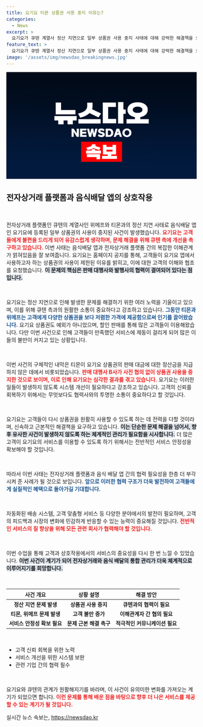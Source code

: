 ```yaml
---
title: 요기요 티몬 상품권 사용 중지 이유는?
categories:
  - News
excerpt: >
  요기요가 큐텐 계열사 정산 지연으로 일부 상품권 사용 중지 사태에 대해 강력한 해결책을 요구했습니다. 고객 불편을 최소화하기 위한 요기요의 긴급 대응이 주목받고 있습니다!
feature_text: >
  요기요가 큐텐 계열사 정산 지연으로 일부 상품권 사용 중지 사태에 대해 강력한 해결책을 요구했습니다. 고객 불편을 최소화하기 위한 요기요의 긴급 대응이 주목받고 있습니다!
image: '/assets/img/newsdao_breakingnews.jpg'
---
```


<p><img src="/assets/img/newsdao_breakingnews.jpg" alt="flaretime 속보" /></p>

<h2 data-ke-size="size26">전자상거래 플랫폼과 음식배달 앱의 상호작용</h2>

<p data-ke-size="size16">&nbsp;</p>

<p>전자상거래 플랫폼인 큐텐의 계열사인 위메프와 티몬과의 정산 지연 사태로 음식배달 앱인 요기요에 등록된 일부 상품권의 사용이 중지된 사건이 발생했습니다. <b><span style="color: #ee2323;">요기요는 고객들에게 불편을 드리게 되어 유감스럽게 생각하며, 문제 해결을 위해 큐텐 측에 개선을 촉구하고 있습니다.</span></b> 이번 사태는 음식배달 앱과 전자상거래 플랫폼 간의 복잡한 이해관계가 얽혀있음을 잘 보여줍니다. 요기요는 홈페이지 공지를 통해, 고객들이 요기요 앱에서 사용하고자 하는 상품권의 사용이 제한된 이유를 밝히고, 이에 대한 고객의 이해와 협조를 요청했습니다. <b><span style="background-color: #21538527;">이 문제의 핵심은 판매 대행사와 발행사의 협력이 결여되어 있다는 점입니다.</span></b></p>

<p data-ke-size="size16">&nbsp;</p>

<p>요기요는 정산 지연으로 인해 발생한 문제를 해결하기 위한 여러 노력을 기울이고 있으며, 이를 위해 큐텐 측과의 원활한 소통이 중요하다고 강조하고 있습니다. <b><span style="color: #1a5490;">그동안 티몬과 위메프는 고객에게 다양한 상품권을 보다 저렴한 가격에 제공함으로써 인기를 끌어왔습니다.</span></b> 요기요 상품권도 예외가 아니었으며, 할인 판매를 통해 많은 고객들이 이용해왔습니다. 다만 이번 사건으로 인해 고객들이 만족했던 서비스에 제동이 걸리게 되어 많은 이들의 불만이 커지고 있는 상황입니다.</p>

<p data-ke-size="size16">&nbsp;</p>

<p>이번 사건의 구체적인 내막은 티몬이 요기요 상품권의 판매 대금에 대한 정산금을 지급하지 않은 데에서 비롯되었습니다. <b><span style="color: #ee2323;">판매 대행사 B사가 사전 협의 없이 상품권 사용을 중지한 것으로 보이며, 이로 인해 요기요는 심각한 결과를 겪고 있습니다.</span></b> 요기요는 이러한 일들이 발생하지 않도록 시스템 개선이 필요하다고 강조하고 있습니다. 고객의 신뢰를 회복하기 위해서는 무엇보다도 협력사와의 투명한 소통이 중요하다고 할 것입니다. </p>

<p data-ke-size="size16">&nbsp;</p>

<p>요기요는 고객들이 다시 상품권을 원활히 사용할 수 있도록 하는 데 전력을 다할 것이라며, 신속하고 근본적인 해결책을 요구하고 있습니다. <b><span style="background-color: #21538527;">이는 단순한 문제 해결을 넘어서, 향후 유사한 사건이 발생하지 않도록 하는 체계적인 관리가 필요함을 시사합니다.</span></b> 더 많은 고객이 요기요의 서비스를 이용할 수 있도록 하기 위해서는 전반적인 서비스 안정성을 확보해야 할 것입니다. </p>

<p data-ke-size="size16">&nbsp;</p>

<p>따라서 이번 사태는 전자상거래 플랫폼과 음식 배달 앱 간의 협력 필요성을 한층 더 부각시켜 준 사례가 될 것으로 보입니다. <b><span style="color: #1a5490;">앞으로 이러한 협력 구조가 더욱 발전하여 고객들에게 실질적인 혜택으로 돌아가길 기대합니다.</span></b> </p>

<p data-ke-size="size16">&nbsp;</p>

<p>자동화된 배송 시스템, 고객 맞춤형 서비스 등 다양한 분야에서의 발전이 필요하며, 고객의 피드백과 시장의 변화에 민감하게 반응할 수 있는 능력이 중요해질 것입니다. <b><span style="color: #ee2323;">전반적인 서비스의 질 향상을 위해 모든 관련 회사가 협력해야 할 것입니다.</span></b> </p>

<p data-ke-size="size16">&nbsp;</p>

<p>이번 수업을 통해 고객과 상호작용에서의 서비스의 중요성을 다시 한 번 느낄 수 있었습니다. <b><span style="background-color: #21538527;">이번 사건이 계기가 되어 전자상거래와 음식 배달의 통합 관리가 더욱 체계적으로 이루어지기를 희망합니다.</span></b> </p>

<p data-ke-size="size16">&nbsp;</p> 

<table style="width: 100%; border-collapse: collapse;">
  <thead>
    <tr>
      <th style="text-align: center; height: 17px;"><b>사건 개요</b></th>
      <th style="text-align: center; height: 17px;"><b>상황 설명</b></th>
      <th style="text-align: center; height: 17px;"><b>해결 방안</b></th>
    </tr>
  </thead>
  <tbody>
    <tr>
      <td style="text-align: center; height: 17px;"><b>정산 지연 문제 발생</b></td>
      <td style="text-align: center; height: 17px;"><b>상품권 사용 중지</b></td>
      <td style="text-align: center; height: 17px;"><b>큐텐과의 협력이 필요</b></td>
    </tr>
    <tr>
      <td style="text-align: center; height: 17px;"><b>티몬, 위메프 문제 발생</b></td>
      <td style="text-align: center; height: 17px;"><b>고객 불만 증가</b></td>
      <td style="text-align: center; height: 17px;"><b>이해관계자 간 협의 필요</b></td>
    </tr>
    <tr>
      <td style="text-align: center; height: 17px;"><b>서비스 안정성 확보 필요</b></td>
      <td style="text-align: center; height: 17px;"><b>문제 근본 해결 촉구</b></td>
      <td style="text-align: center; height: 17px;"><b>적극적인 커뮤니케이션 필요</b></td>
    </tr>
  </tbody>
</table>

<p data-ke-size="size16">&nbsp;</p>

<ul>
  <li>고객 신뢰 회복을 위한 노력</li>
  <li>서비스 개선을 위한 시스템 보완</li>
  <li>관련 기업 간의 협력 필수</li>
</ul>

<p data-ke-size="size16">&nbsp;</p> 

<p>요기요와 큐텐의 관계가 원활해지기를 바라며, 이 사건이 유의미한 변화를 가져오는 계기가 되었으면 합니다. <b><span style="color: #ee2323;">이런 문제를 통해 배운 점을 바탕으로 향후 더 나은 서비스를 제공할 수 있는 계기가 될 것입니다.</span></b> </p>
실시간 뉴스 속보는, <a href="https://newsdao.kr" rel="dofollow">https://newsdao.kr</a>


